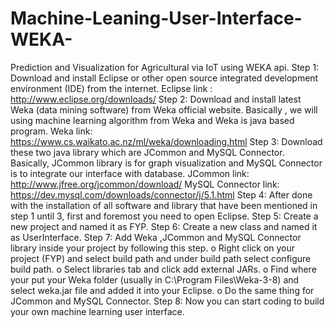 # Machine-Leaning-User-Interface-WEKA-
Prediction and Visualization for Agricultural via IoT using WEKA api.
Step 1: Download and install Eclipse or other open source integrated development environment (IDE) from the internet.
Eclipse link : http://www.eclipse.org/downloads/
Step 2: Download and install latest Weka (data mining software) from Weka official website.
Basically , we will using machine learning algorithm from Weka and Weka is java based program.
Weka link: https://www.cs.waikato.ac.nz/ml/weka/downloading.html
Step 3: Download these two java library which are JCommon and MySQL Connector.
Basically, JCommon library is for graph visualization and MySQL Connector is to integrate our interface with database.
JCommon link: http://www.jfree.org/jcommon/download/
MySQL Connector link: https://dev.mysql.com/downloads/connector/j/5.1.html
Step 4: After done with the installation of all software and library that have been mentioned in step 1 until 3, first and foremost you need to open Eclipse.
Step 5: Create a new project and named it as FYP.
Step 6: Create a new class and named it as UserInterface.
Step 7: Add Weka ,JCommon and MySQL Connector library inside your project by following this step.
o	Right click on your project (FYP) and select build path and under build path select configure build path.
o	Select libraries tab and click add external JARs.
o	Find where your put your Weka folder (usually in C:\Program Files\Weka-3-8) and select weka.jar file and added it into your Eclipse.
o	Do the same thing for JCommon and MySQL Connector.
Step 8: Now you can start coding to build your own machine learning user interface.
